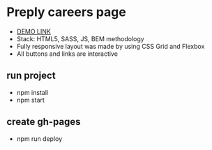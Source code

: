 # Preply careers page
- [DEMO LINK](https://mate-academy.github.io/preply_careers_page/)
- Stack: HTML5, SASS, JS, BEM methodology
- Fully responsive layout was made by using CSS Grid and Flexbox
- All buttons and links are interactive

## run project
- npm install
- npm start

## create gh-pages
- npm run deploy
